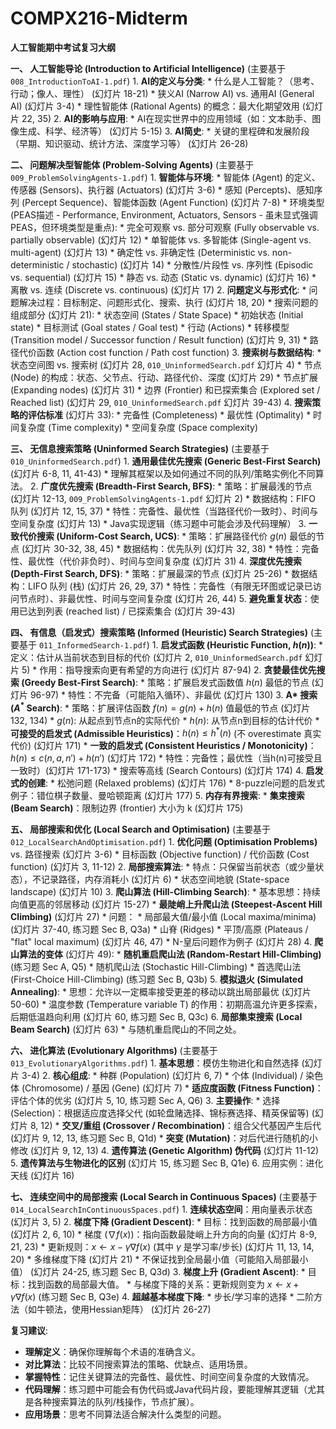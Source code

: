 # COMPX216-Midterm

**人工智能期中考试复习大纲**

**一、 人工智能导论 (Introduction to Artificial Intelligence)** (主要基于 `008_IntroductionToAI-1.pdf`)
    1.  **AI的定义与分类**:
        * 什么是人工智能？（思考、行动；像人、理性） (幻灯片 18-21)
        * 狭义AI (Narrow AI) vs. 通用AI (General AI) (幻灯片 3-4)
        * 理性智能体 (Rational Agents) 的概念：最大化期望效用 (幻灯片 22, 35)
    2.  **AI的影响与应用**:
        * AI在现实世界中的应用领域（如：文本助手、图像生成、科学、经济等） (幻灯片 5-15)
    3.  **AI简史**:
        * 关键的里程碑和发展阶段（早期、知识驱动、统计方法、深度学习等） (幻灯片 26-28)

**二、 问题解决型智能体 (Problem-Solving Agents)** (主要基于 `009_ProblemSolvingAgents-1.pdf`)
    1.  **智能体与环境**:
        * 智能体 (Agent) 的定义、传感器 (Sensors)、执行器 (Actuators) (幻灯片 3-6)
        * 感知 (Percepts)、感知序列 (Percept Sequence)、智能体函数 (Agent Function) (幻灯片 7-8)
        * 环境类型 (PEAS描述 - Performance, Environment, Actuators, Sensors - 虽未显式强调PEAS，但环境类型是重点):
            * 完全可观察 vs. 部分可观察 (Fully observable vs. partially observable) (幻灯片 12)
            * 单智能体 vs. 多智能体 (Single-agent vs. multi-agent) (幻灯片 13)
            * 确定性 vs. 非确定性 (Deterministic vs. non-deterministic / stochastic) (幻灯片 14)
            * 分散性/片段性 vs. 序列性 (Episodic vs. sequential) (幻灯片 15)
            * 静态 vs. 动态 (Static vs. dynamic) (幻灯片 16)
            * 离散 vs. 连续 (Discrete vs. continuous) (幻灯片 17)
    2.  **问题定义与形式化**:
        * 问题解决过程：目标制定、问题形式化、搜索、执行 (幻灯片 18, 20)
        * 搜索问题的组成部分 (幻灯片 21):
            * 状态空间 (States / State Space)
            * 初始状态 (Initial state)
            * 目标测试 (Goal states / Goal test)
            * 行动 (Actions)
            * 转移模型 (Transition model / Successor function / Result function) (幻灯片 9, 31)
            * 路径代价函数 (Action cost function / Path cost function)
    3.  **搜索树与数据结构**:
        * 状态空间图 vs. 搜索树 (幻灯片 28, `010_UninformedSearch.pdf` 幻灯片 4)
        * 节点 (Node) 的构成：状态、父节点、行动、路径代价、深度 (幻灯片 29)
        * 节点扩展 (Expanding nodes) (幻灯片 31)
        * 边界 (Frontier) 和已探索集合 (Explored set / Reached list) (幻灯片 29, `010_UninformedSearch.pdf` 幻灯片 39-43)
    4.  **搜索策略的评估标准** (幻灯片 33):
        * 完备性 (Completeness)
        * 最优性 (Optimality)
        * 时间复杂度 (Time complexity)
        * 空间复杂度 (Space complexity)

**三、 无信息搜索策略 (Uninformed Search Strategies)** (主要基于 `010_UninformedSearch.pdf`)
    1.  **通用最佳优先搜索 (Generic Best-First Search)** (幻灯片 6-8, 11, 41-43)
        * 理解其框架以及如何通过不同的队列/策略实例化不同算法。
    2.  **广度优先搜索 (Breadth-First Search, BFS)**:
        * 策略：扩展最浅的节点 (幻灯片 12-13, `009_ProblemSolvingAgents-1.pdf` 幻灯片 2)
        * 数据结构：FIFO 队列 (幻灯片 12, 15, 37)
        * 特性：完备性、最优性（当路径代价一致时）、时间与空间复杂度 (幻灯片 13)
        * Java实现逻辑（练习题中可能会涉及代码理解）
    3.  **一致代价搜索 (Uniform-Cost Search, UCS)**:
        * 策略：扩展路径代价 $g(n)$ 最低的节点 (幻灯片 30-32, 38, 45)
        * 数据结构：优先队列 (幻灯片 32, 38)
        * 特性：完备性、最优性（代价非负时）、时间与空间复杂度 (幻灯片 31)
    4.  **深度优先搜索 (Depth-First Search, DFS)**:
        * 策略：扩展最深的节点 (幻灯片 25-26)
        * 数据结构：LIFO 队列 (栈) (幻灯片 26, 29, 37)
        * 特性：完备性（有限无环图或记录已访问节点时）、非最优性、时间与空间复杂度 (幻灯片 26, 44)
    5.  **避免重复状态**：使用已达到列表 (reached list) / 已探索集合 (幻灯片 39-43)

**四、 有信息（启发式）搜索策略 (Informed (Heuristic) Search Strategies)** (主要基于 `011_InformedSearch-1.pdf`)
    1.  **启发式函数 (Heuristic Function, $h(n)$)**:
        * 定义：估计从当前状态到目标的代价 (幻灯片 2, `010_UninformedSearch.pdf` 幻灯片 5)
        * 作用：指导搜索向更有希望的方向进行 (幻灯片 87-94)
    2.  **贪婪最佳优先搜索 (Greedy Best-First Search)**:
        * 策略：扩展启发式函数值 $h(n)$ 最低的节点 (幻灯片 96-97)
        * 特性：不完备（可能陷入循环）、非最优 (幻灯片 130)
    3.  **A\* 搜索 ($A^{*}$ Search)**:
        * 策略：扩展评估函数 $f(n) = g(n) + h(n)$ 值最低的节点 (幻灯片 132, 134)
        * $g(n)$: 从起点到节点n的实际代价
        * $h(n)$: 从节点n到目标的估计代价
        * **可接受的启发式 (Admissible Heuristics)**：$h(n) \le h^*(n)$ (不 overestimate 真实代价) (幻灯片 171)
        * **一致的启发式 (Consistent Heuristics / Monotonicity)**：$h(n) \le c(n,a,n') + h(n')$ (幻灯片 172)
        * 特性：完备性；最优性（当h(n)可接受且一致时）(幻灯片 171-173)
        * 搜索等高线 (Search Contours) (幻灯片 174)
    4.  **启发式的创建**:
        * 松弛问题 (Relaxed problems) (幻灯片 176)
        * 8-puzzle问题的启发式例子：错位棋子数量、曼哈顿距离 (幻灯片 177)
    5.  **内存有界搜索**:
        * **集束搜索 (Beam Search)**：限制边界 (frontier) 大小为 k (幻灯片 175)

**五、 局部搜索和优化 (Local Search and Optimisation)** (主要基于 `012_LocalSearchAndOptimisation.pdf`)
    1.  **优化问题 (Optimisation Problems)** vs. 路径搜索 (幻灯片 3-6)
        * 目标函数 (Objective function) / 代价函数 (Cost function) (幻灯片 3, 11-12)
    2.  **局部搜索算法**:
        * 特点：只保留当前状态（或少量状态），不记录路径，内存消耗小 (幻灯片 6)
        * 状态空间地貌 (State-space landscape) (幻灯片 10)
    3.  **爬山算法 (Hill-Climbing Search)**:
        * 基本思想：持续向值更高的邻居移动 (幻灯片 15-27)
        * **最陡峭上升爬山法 (Steepest-Ascent Hill Climbing)** (幻灯片 27)
        * 问题：
            * 局部最大值/最小值 (Local maxima/minima) (幻灯片 37-40, 练习题 Sec B, Q3a)
            * 山脊 (Ridges)
            * 平顶/高原 (Plateaus / "flat" local maximum) (幻灯片 46, 47)
        * N-皇后问题作为例子 (幻灯片 28)
    4.  **爬山算法的变体** (幻灯片 49):
        * **随机重启爬山法 (Random-Restart Hill-Climbing)** (练习题 Sec A, Q5)
        * 随机爬山法 (Stochastic Hill-Climbing)
        * 首选爬山法 (First-Choice Hill-Climbing) (练习题 Sec B, Q3b)
    5.  **模拟退火 (Simulated Annealing)**:
        * 思想：允许以一定概率接受更差的移动以跳出局部最优 (幻灯片 50-60)
        * 温度参数 (Temperature variable T) 的作用：初期高温允许更多探索，后期低温趋向利用 (幻灯片 60, 练习题 Sec B, Q3c)
    6.  **局部集束搜索 (Local Beam Search)** (幻灯片 63)
        * 与随机重启爬山的不同之处。

**六、 进化算法 (Evolutionary Algorithms)** (主要基于 `013_EvolutionaryAlgorithms.pdf`)
    1.  **基本思想**：模仿生物进化和自然选择 (幻灯片 3-4)
    2.  **核心组成**:
        * 种群 (Population) (幻灯片 6, 7)
        * 个体 (Individual) / 染色体 (Chromosome) / 基因 (Gene) (幻灯片 7)
        * **适应度函数 (Fitness Function)**：评估个体的优劣 (幻灯片 5, 10, 练习题 Sec A, Q6)
    3.  **主要操作**:
        * 选择 (Selection)：根据适应度选择父代 (如轮盘赌选择、锦标赛选择、精英保留等) (幻灯片 8, 12)
        * **交叉/重组 (Crossover / Recombination)**：组合父代基因产生后代 (幻灯片 9, 12, 13, 练习题 Sec B, Q1d)
        * **突变 (Mutation)**：对后代进行随机的小修改 (幻灯片 9, 12, 13)
    4.  **遗传算法 (Genetic Algorithm) 伪代码** (幻灯片 11-12)
    5.  **遗传算法与生物进化的区别** (幻灯片 15, 练习题 Sec B, Q1e)
    6.  应用实例：进化天线 (幻灯片 16)

**七、 连续空间中的局部搜索 (Local Search in Continuous Spaces)** (主要基于 `014_LocalSearchInContinuousSpaces.pdf`)
    1.  **连续状态空间**：用向量表示状态 (幻灯片 3, 5)
    2.  **梯度下降 (Gradient Descent)**:
        * 目标：找到函数的局部最小值 (幻灯片 2, 6, 10)
        * 梯度 ($\nabla f(x)$)：指向函数最陡峭上升方向的向量 (幻灯片 8-9, 21, 23)
        * 更新规则：$x \leftarrow x - \gamma \nabla f(x)$ (其中 $\gamma$ 是学习率/步长) (幻灯片 11, 13, 14, 20)
        * 多维梯度下降 (幻灯片 21)
        * 不保证找到全局最小值（可能陷入局部最小值） (幻灯片 24-25, 练习题 Sec B, Q3d)
    3.  **梯度上升 (Gradient Ascent)**:
        * 目标：找到函数的局部最大值。
        * 与梯度下降的关系：更新规则变为 $x \leftarrow x + \gamma \nabla f(x)$ (练习题 Sec B, Q3e)
    4.  **超越基本梯度下降**:
        * 步长/学习率的选择
        * 二阶方法（如牛顿法，使用Hessian矩阵） (幻灯片 26-27)

**复习建议**:
* **理解定义**：确保你理解每个术语的准确含义。
* **对比算法**：比较不同搜索算法的策略、优缺点、适用场景。
* **掌握特性**：记住关键算法的完备性、最优性、时间空间复杂度的大致情况。
* **代码理解**：练习题中可能会有伪代码或Java代码片段，要能理解其逻辑（尤其是各种搜索算法的队列/栈操作，节点扩展）。
* **应用场景**：思考不同算法适合解决什么类型的问题。

